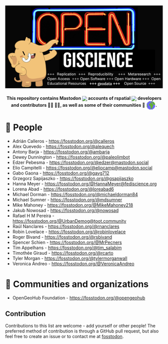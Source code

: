 ![](./geomastadon.png)

<h4 align="center">This repository contains Mastodon <img src="https://emojipedia-us.s3.dualstack.us-west-1.amazonaws.com/thumbs/240/microsoft/319/mammoth_1f9a3.png" align="center" width="25px"/> accounts of rspatial <img src="https://avatars.githubusercontent.com/u/25086656?s=200&v=4" align="center" width="25px"/> developers and contributors 👩‍💻 👨‍💻, as well as some of their communities 📣 <img src="https://raw.githubusercontent.com/ambarja/Workshop-MasterGIS2021/gh-pages/img/globe.gif" align="center" width="30px"/>.</h4>


# 🔵 People

- Adrián Calleros - https://fosstodon.org/@calleros
- Alex Quevedo - https://fosstodon.org/@alequech
- Antony Barja - https://fosstodon.org/@ambarja
- Dewey Dunnington - https://fosstodon.org/@paleolimbot
- Edzer Pebesma - https://fosstodon.org/@edzer@mastodon.social
- Elio Campitelli - https://fosstodon.org/@eliocamp@mastodon.social
- Gabo Gaona - https://fosstodon.org/@gavg712
- Grzegorz Sapijaszko - https://fosstodon.org/@gsapijaszko
- Hanna Meyer - https://fosstodon.org/@HannaMeyer@fediscience.org
- Lorena Abad - https://fosstodon.org/@loreabad6
- Michael Dorman - https://fosstodon.org/@michaeldorman84
- Michael Sumner - https://fosstodon.org/@mdsumner
- Mike Mahoney - https://fosstodon.org/@MikeMahoney218
- Jakub Nowosad - https://fosstodon.org/@nowosad
- Rafael H M Pereira - https://fosstodon.org/@UrbanDemog@toot.community
- Raúl Nanclares - https://fosstodon.org/@rnanclares
- Robin Lovelace - https://fosstodon.org/@robinlovelace
- Roger Bivand - https://fosstodon.org/@rsbivand
- Spencer Schien - https://fosstodon.org/@MrPecners
- Tim Appelhans - https://fosstodon.org/@tim_salabim
- Timothée Giraud - https://fosstodon.org/@rcarto
- Tyler Morgan - https://fosstodon.org/@tylermorganwall
- Veronica Andreo - https://fosstodon.org/@VeronicaAndreo

# 🔵 Communities and organizations

- OpenGeoHub Foundation - https://fosstodon.org/@opengeohub

## Contribution

Contributions to this list are welcome - add yourself or other people!
The preferred method of contribution is through a GitHub pull request, but also feel free to create an issue or to contact me at [fosstodon](https://fosstodon.org/@nowosad).
